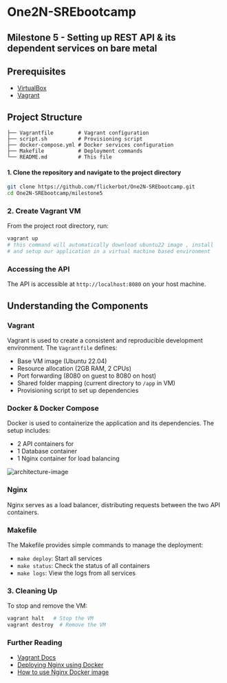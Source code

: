 # One2N-SREbootcamp

## Milestone 5 - Setting up REST API & its dependent services on bare metal


## Prerequisites

- [VirtualBox](https://www.virtualbox.org/wiki/Downloads)
- [Vagrant](https://www.vagrantup.com/downloads)

## Project Structure

```
├── Vagrantfile        # Vagrant configuration
├── script.sh          # Provisioning script
├── docker-compose.yml # Docker services configuration
├── Makefile           # Deployment commands
└── README.md          # This file
```


#### **1. Clone the repository and navigate to the project directory**

```bash
git clone https://github.com/flickerbot/One2N-SREbootcamp.git
cd One2N-SREbootcamp/milestone5

```


### 2. Create Vagrant VM

From the project root directory, run:

```bash
vagrant up
# this command will automatically download ubuntu22 image , install 
# and setup our application in a virtual machine based environment 

```


### Accessing the API

The API is accessible at `http://localhost:8080` on your host machine.

## Understanding the Components

### Vagrant

Vagrant is used to create a consistent and reproducible development environment. The `Vagrantfile` defines:
- Base VM image (Ubuntu 22.04)
- Resource allocation (2GB RAM, 2 CPUs)
- Port forwarding (8080 on guest to 8080 on host)
- Shared folder mapping (current directory to `/app` in VM)
- Provisioning script to set up dependencies

### Docker & Docker Compose

Docker is used to containerize the application and its dependencies. The setup includes:
- 2 API containers for 
- 1 Database container 
- 1 Nginx container for load balancing 


![architecture-image](https://www.notion.so/image/https%3A%2F%2Fprod-files-secure.s3.us-west-2.amazonaws.com%2F9ce3a364-243d-4bf8-803e-331bbc517340%2F41791756-404b-4773-a7b2-f4767095d272%2Fvagrant-deployment.png?table=block&id=f93e1a64-1cf8-4fc6-beab-1ae82d71857c&cache=v2)

### Nginx

Nginx serves as a load balancer, distributing requests between the two API containers.

### Makefile

The Makefile provides simple commands to manage the deployment:
- `make deploy`: Start all services
- `make status`: Check the status of all containers
- `make logs`: View the logs from all services



### 3. Cleaning Up

To stop and remove the VM:

```bash
vagrant halt   # Stop the VM
vagrant destroy  # Remove the VM
```


### Further Reading 
- [Vagrant Docs](https://developer.hashicorp.com/vagrant/docs)
- [Deploying Nginx using Docker](https://docs.nginx.com/nginx/admin-guide/installing-nginx/installing-nginx-docker)
- [How to use Nginx Docker image](https://www.docker.com/blog/how-to-use-the-official-nginx-docker-image)


```